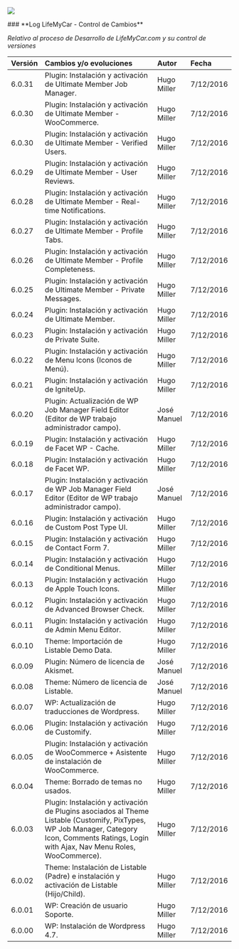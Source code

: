 <p align="left">
<img src="https://s13.postimg.org/bl787p213/Life_My_Car_Github.png">
</p>
### **Log LifeMyCar - Control de Cambios**

_Relativo al proceso de Desarrollo de LifeMyCar.com y su control de versiones_






| Versión |Cambios y/o evoluciones |Autor|Fecha|
|:------------- |:---------------|:---------------|:---------------|
| 6.0.31    | Plugin: Instalación y activación de Ultimate Member Job Manager. |Hugo Miller|7/12/2016|
| 6.0.30    | Plugin: Instalación y activación de Ultimate Member - WooCommerce. |Hugo Miller|7/12/2016|
| 6.0.30    | Plugin: Instalación y activación de Ultimate Member - Verified Users. |Hugo Miller|7/12/2016|
| 6.0.29    | Plugin: Instalación y activación de Ultimate Member - User Reviews. |Hugo Miller|7/12/2016|
| 6.0.28    | Plugin: Instalación y activación de Ultimate Member - Real-time Notifications. |Hugo Miller|7/12/2016|
| 6.0.27    | Plugin: Instalación y activación de Ultimate Member - Profile Tabs. |Hugo Miller|7/12/2016|
| 6.0.26    | Plugin: Instalación y activación de Ultimate Member - Profile Completeness. |Hugo Miller|7/12/2016|
| 6.0.25    | Plugin: Instalación y activación de Ultimate Member - Private Messages. |Hugo Miller|7/12/2016|
| 6.0.24    | Plugin: Instalación y activación de Ultimate Member. |Hugo Miller|7/12/2016|
| 6.0.23    | Plugin: Instalación y activación de Private Suite. |Hugo Miller|7/12/2016|
| 6.0.22    | Plugin: Instalación y activación de Menu Icons (Iconos de Menú). |Hugo Miller|7/12/2016|
| 6.0.21    | Plugin: Instalación y activación de IgniteUp. |Hugo Miller|7/12/2016|
| 6.0.20    | Plugin: Actualización de WP Job Manager Field Editor (Editor de WP trabajo administrador campo). |José Manuel|7/12/2016|
| 6.0.19    | Plugin: Instalación y activación de Facet WP - Cache. |Hugo Miller|7/12/2016|
| 6.0.18    | Plugin: Instalación y activación de Facet WP. |Hugo Miller|7/12/2016|
| 6.0.17    | Plugin: Instalación y activación de WP Job Manager Field Editor (Editor de WP trabajo administrador campo). |José Manuel|7/12/2016|
| 6.0.16    | Plugin: Instalación y activación de Custom Post Type UI. |Hugo Miller|7/12/2016|
| 6.0.15    | Plugin: Instalación y activación de Contact Form 7. |Hugo Miller|7/12/2016|
| 6.0.14    | Plugin: Instalación y activación de Conditional Menus. |Hugo Miller|7/12/2016|
| 6.0.13    | Plugin: Instalación y activación de Apple Touch Icons. |Hugo Miller|7/12/2016|
| 6.0.12    | Plugin: Instalación y activación de Advanced Browser Check. |Hugo Miller|7/12/2016|
| 6.0.11    | Plugin: Instalación y activación de Admin Menu Editor. |Hugo Miller|7/12/2016|
| 6.0.10    | Theme: Importación de Listable Demo Data. |Hugo Miller|7/12/2016|
| 6.0.09    | Plugin: Número de licencia de Akismet. |José Manuel|7/12/2016|
| 6.0.08    | Theme: Número de licencia de Listable. |José Manuel|7/12/2016|
| 6.0.07    | WP: Actualización de traducciones de Wordpress. |Hugo Miller|7/12/2016|
| 6.0.06    | Plugin: Instalación y activación de Customify. |Hugo Miller|7/12/2016|
| 6.0.05    | Plugin: Instalación y activación de WooCommerce + Asistente de instalación de WooCommerce. |Hugo Miller|7/12/2016|
| 6.0.04    | Theme: Borrado de temas no usados. |Hugo Miller|7/12/2016|
| 6.0.03    | Plugin: Instalación y activación de Plugins asociados al Theme Listable (Customify, PixTypes, WP Job Manager, Category Icon, Comments Ratings, Login with Ajax, Nav Menu Roles, WooCommerce). |Hugo Miller|7/12/2016|
| 6.0.02    | Theme: Instalación de Listable (Padre) e instalación y activación de Listable (Hijo/Child). |Hugo Miller|7/12/2016|
| 6.0.01    | WP: Creación de usuario Soporte. |Hugo Miller|7/12/2016|
| 6.0.00    | WP: Instalación de Wordpress 4.7. |Hugo Miller|7/12/2016|


